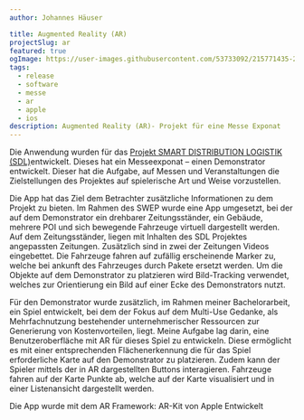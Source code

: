 ```yaml
---
author: Johannes Häuser

title: Augmented Reality (AR)
projectSlug: ar
featured: true
ogImage: https://user-images.githubusercontent.com/53733092/215771435-25408246-2309-4f8b-a781-1f3d93bdf0ec.png
tags:
  - release
  - software
  - messe
  - ar
  - apple
  - ios
description: Augmented Reality (AR)- Projekt für eine Messe Exponat
---
```


Die Anwendung wurden für das [Projekt SMART DISTRIBUTION LOGISTIK (SDL)](https://sdl.smartcitylogistik.de/)entwickelt. Dieses hat ein Messeexponat – einen Demonstrator entwickelt. Dieser hat die Aufgabe, auf Messen und Veranstaltungen die Zielstellungen des Projektes auf spielerische Art und Weise vorzustellen.

Die App hat das Ziel dem Betrachter zusätzliche Informationen zu dem Projekt zu bieten. Im Rahmen des SWEP wurde eine App umgesetzt, bei der auf dem Demonstrator ein drehbarer Zeitungsständer, ein Gebäude, mehrere POI und sich bewegende Fahrzeuge virtuell dargestellt werden. Auf dem Zeitungsständer, liegen mit Inhalten des SDL Projektes angepassten Zeitungen. Zusätzlich sind in zwei der Zeitungen Videos eingebettet. Die Fahrzeuge fahren auf zufällig erscheinende Marker zu, welche bei ankunft des Fahrzeuges durch Pakete ersetzt werden. Um die Objekte auf dem Demonstrator zu platzieren wird Bild-Tracking verwendet, welches zur Orientierung ein Bild auf einer Ecke des Demonstrators nutzt.

Für den Demonstrator wurde zusätzlich, im Rahmen meiner Bachelorarbeit, ein Spiel entwickelt, bei dem der Fokus auf dem Multi-Use Gedanke, als Mehrfachnutzung bestehender unternehmerischer Ressourcen zur Generierung von Kostenvorteilen, liegt.
Meine Aufgabe lag darin, eine Benutzeroberfläche mit AR für dieses Spiel zu entwickeln. Diese ermöglicht es mit einer entsprechenden Flächenerkennung die für das Spiel erforderliche Karte auf den Demonstrator zu platzieren. Zudem kann der Spieler mittels der in AR dargestellten Buttons interagieren. Fahrzeuge fahren auf der Karte Punkte ab, welche auf der Karte visualisiert und in einer Listenansicht dargestellt werden.

Die App wurde mit dem AR Framework: AR-Kit von Apple Entwickelt
